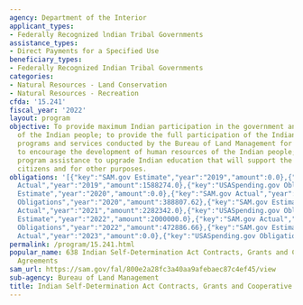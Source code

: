 ```yaml
---
agency: Department of the Interior
applicant_types:
- Federally Recognized lndian Tribal Governments
assistance_types:
- Direct Payments for a Specified Use
beneficiary_types:
- Federally Recognized Indian Tribal Governments
categories:
- Natural Resources - Land Conservation
- Natural Resources - Recreation
cfda: '15.241'
fiscal_year: '2022'
layout: program
objective: To provide maximum Indian participation in the government and education
  of the Indian people; to provide the full participation of the Indian tribes in
  programs and services conducted by the Bureau of Land Management for Indians and
  to encourage the development of human resources of the Indian people; and to establish
  program assistance to upgrade Indian education that will support the right of Indian
  citizens and for other purposes.
obligations: '[{"key":"SAM.gov Estimate","year":"2019","amount":0.0},{"key":"SAM.gov
  Actual","year":"2019","amount":1588274.0},{"key":"USASpending.gov Obligations","year":"2019","amount":2270946.03},{"key":"SAM.gov
  Estimate","year":"2020","amount":0.0},{"key":"SAM.gov Actual","year":"2020","amount":761371.0},{"key":"USASpending.gov
  Obligations","year":"2020","amount":388807.62},{"key":"SAM.gov Estimate","year":"2021","amount":1585232.0},{"key":"SAM.gov
  Actual","year":"2021","amount":2282342.0},{"key":"USASpending.gov Obligations","year":"2021","amount":2282340.85},{"key":"SAM.gov
  Estimate","year":"2022","amount":2000000.0},{"key":"SAM.gov Actual","year":"2022","amount":0.0},{"key":"USASpending.gov
  Obligations","year":"2022","amount":472886.66},{"key":"SAM.gov Estimate","year":"2023","amount":2000000.0},{"key":"SAM.gov
  Actual","year":"2023","amount":0.0},{"key":"USASpending.gov Obligations","year":"2023","amount":72106.58}]'
permalink: /program/15.241.html
popular_name: 638 Indian Self-Determination Act Contracts, Grants and Cooperative
  Agreements
sam_url: https://sam.gov/fal/800e2a28fc3a40aa9afebaec87c4ef45/view
sub-agency: Bureau of Land Management
title: Indian Self-Determination Act Contracts, Grants and Cooperative Agreements
---
```

